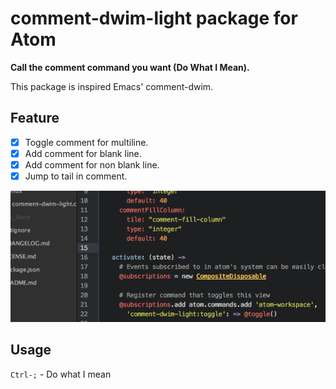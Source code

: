 # comment-dwim-light package for Atom

<strong>Call the comment command you want (Do What I Mean). </strong>

This package is inspired Emacs' comment-dwim.

## Feature

 - [x] Toggle comment for multiline.
 - [x] Add comment for blank line.
 - [x] Add comment for non blank line.
 - [x] Jump to tail in comment.

![comment-dwim-light](https://raw.githubusercontent.com/nobuhito/comment-dwim-light/master/doc/comment-dwim-light.gif)

## Usage

`Ctrl-;` - Do what I mean
